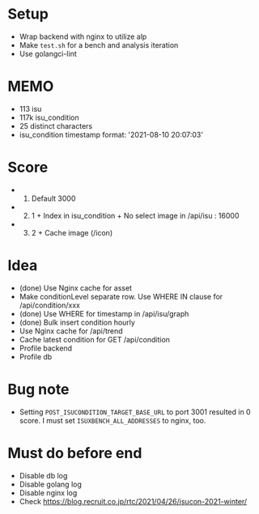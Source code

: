 # Setup
- Wrap backend with nginx to utilize alp
- Make `test.sh` for a bench and analysis iteration
- Use golangci-lint

# MEMO
- 113 isu
- 117k isu_condition
- 25 distinct characters
- isu_condition timestamp format: '2021-08-10 20:07:03'

# Score
- 1. Default 3000
- 2. 1 + Index in isu_condition + No select image in /api/isu : 16000
- 3. 2 + Cache image (/icon)

# Idea
- (done) Use Nginx cache for asset
- Make conditionLevel separate row. Use WHERE IN clause for /api/condition/xxx
- (done) Use WHERE for timestamp in /api/isu/graph
- (done) Bulk insert condition hourly
- Use Nginx cache for /api/trend
- Cache latest condition for GET /api/condition
- Profile backend
- Profile db

# Bug note
- Setting `POST_ISUCONDITION_TARGET_BASE_URL` to port 3001 resulted in 0 score. I must set `ISUXBENCH_ALL_ADDRESSES` to nginx, too.

# Must do before end
- Disable db log
- Disable golang log
- Disable nginx log
- Check https://blog.recruit.co.jp/rtc/2021/04/26/isucon-2021-winter/